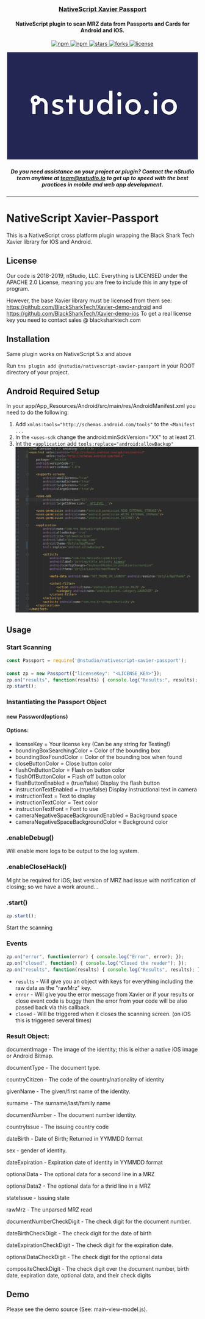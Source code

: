 
<a align="center" href="https://www.npmjs.com/package/@nstudio/nativescript-xavier-passport">
    <h3 align="center">NativeScript Xavier Passport</h3>
</a>
<h4 align="center">NativeScript plugin to scan MRZ data from Passports and Cards for Android and iOS.</h4>

<p align="center">
    <a href="https://www.npmjs.com/package/@nstudio/nativescript-xavier-passport">
        <img src="https://img.shields.io/npm/v/@nstudio/nativescript-xavier-passport.svg" alt="npm">
    </a>
    <a href="https://www.npmjs.com/package/@nstudio/nativescript-xavier-passport">
        <img src="https://img.shields.io/npm/dt/@nstudio/nativescript-xavier-passport.svg?label=npm%20downloads" alt="npm">
    </a>
    <a href="https://github.com/nstudio/nativescript-xavier-passport/stargazers">
        <img src="https://img.shields.io/github/stars/nstudio/nativescript-xavier-passport.svg" alt="stars">
    </a>
     <a href="https://github.com/nstudio/nativescript-xavier-passport/network">
        <img src="https://img.shields.io/github/forks/nstudio/nativescript-xavier-passport.svg" alt="forks">
    </a>
    <a href="https://github.com/nstudio/nativescript-xavier-passport/blob/master/LICENSE.md">
        <img src="https://img.shields.io/github/license/nstudio/nativescript-xavier-passport.svg" alt="license">
    </a>
</p>

<p align="center">
    <a align="center" href="https://nstudio.io">
      <img src="https://raw.githubusercontent.com/nstudio/media/master/images/nstudio-banner.png" alt="nStudio banner">
    </a>
    <h5 align="center">Do you need assistance on your project or plugin? Contact the nStudio team anytime at <a href="mailto:team@nstudio.io">team@nstudio.io</a> to get up to speed with the best practices in mobile and web app development.
    </h5>
</p>

---


# NativeScript Xavier-Passport

This is a NativeScript cross platform plugin wrapping the Black Shark Tech Xavier library for IOS and Android.

## License

Our code is 2018-2019, nStudio, LLC.  Everything is LICENSED under the APACHE 2.0 License, meaning you are free to include this in any type of program.  

However, the base Xavier library must be licensed from them see: 
https://github.com/BlackSharkTech/Xavier-demo-android
and 
https://github.com/BlackSharkTech/Xavier-demo-ios
To get a real license key you need to contact sales @ blacksharktech.com



## Installation 
Same plugin works on NativeScript 5.x and above

Run `tns plugin add @nstudio/nativescript-xavier-passport` in your ROOT directory of your project.

## Android Required Setup
In your app/App_Resources/Android/src/main/res/AndroidManifest.xml you need to do the following:
1. Add `xmlns:tools="http://schemas.android.com/tools"` to the `<Manifest ...`
2. In the `<uses-sdk` change the android:minSdkVersion="XX" to at least 21.
3. Int the `<application` add `tools:replace="android:allowBackup"`  
![Files](../docs/xavier_android_manifest.png)


## Usage

### Start Scanning
```js
const Passport = require('@nstudio/nativescript-xavier-passport');

const zp = new Passport({"licenseKey": "<LICENSE_KEY>"});
zp.on("results", function(results) { console.log("Results:", results); });
zp.start();

```


### Instantiating the Passport Object
#### new Password(options)
#### Options:
- licenseKey = Your license key (Can be any string for Testing!)
- boundingBoxSearchingColor =  Color of the bounding box
- boundingBoxFoundColor = Color of the bounding box when found
- closeButtonColor = Close button color
- flashOnButtonColor = Flash on button color
- flashOffButtonColor = Flash off button color
- flashButtonEnabled = (true/false) Display the flash button
- instructionTextEnabled = (true/false) Display instructional text in camera 
- instructionText = Text to display
- instructionTextColor = Text color
- instructionTextFont = Font to use
- cameraNegativeSpaceBackgroundEnabled = Background space 
- cameraNegativeSpaceBackgroundColor = Background color



### .enableDebug()
Will enable more logs to be output to the log system.

### .enableCloseHack()
Might be required for iOS; last version of MRZ had issue with notification of closing; so we have a work around...

### .start()
```js
zp.start();
```
Start the scanning

### Events
```js
zp.on("error", function(error) { console.log("Error", error); });
zp.on("closed", function() { console.log("Closed the reader"); });
zp.on("results", function(results) { console.log("Results", results); });
```

- `results` - Will give you an object with keys for everything including the raw data as the "rawMrz" key.
- `error`   - Will give you the error message from Xavier or if your results or close event code is buggy then the error from your code will be also passed back via this callback.
- `closed`  - Will be triggered when it closes the scanning screen. (on iOS this is triggered several times)  
 
### Result Object:
documentImage - The image of the identity; this is either a native iOS image or Android Bitmap.

documentType - The document type.

countryCitizen - The code of the country/nationality of identity

givenName - The given/first name of the identity.

surname - The surname/last/family name

documentNumber - The document number identity.

countryIssue - The issuing country code

dateBirth - Date of Birth; Returned in YYMMDD format

sex - gender of identity.

dateExpiration - Expiration date of identity in YYMMDD format

optionalData - The optional data for a second line in a MRZ

optionalData2 - The optional data for a thrid line in a MRZ

stateIssue - Issuing state

rawMrz - The unparsed MRZ read

documentNumberCheckDigit - The check digit for the document number.

dateBirthCheckDigit - The check digit for the date of birth

dateExpirationCheckDigit - The check digit for the expiration date.

optionalDataCheckDigit - The check digit for the optional data

compositeCheckDigit - The check digit over the document number, birth date, expiration date, optional data, and their check digits
                      


## Demo
 
 Please see the demo source (See: main-view-model.js).
   
